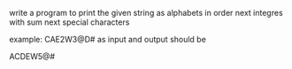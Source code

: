 write a program to print the given string as alphabets in order next integres with sum next special characters 

example: CAE2W3@D# as input and output should be 

ACDEW5@#